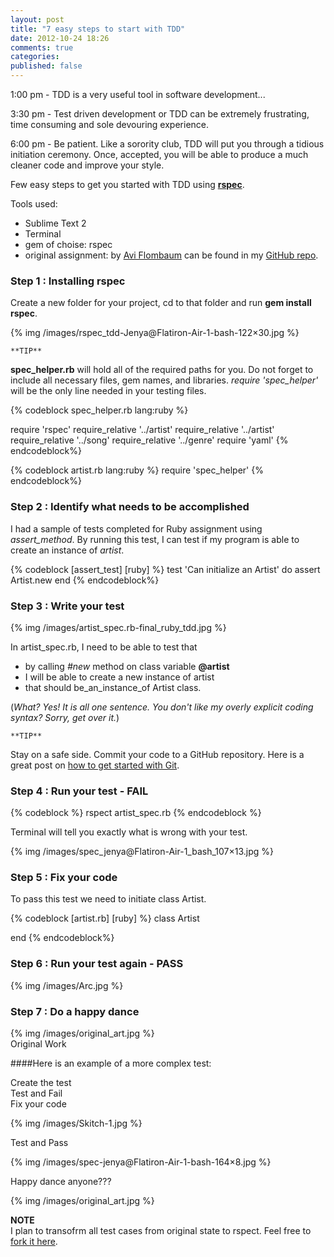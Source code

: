 ```yaml
---
layout: post
title: "7 easy steps to start with TDD"
date: 2012-10-24 18:26
comments: true
categories: 
published: false 
---
```


1:00 pm - TDD is a very useful tool in software development...

3:30 pm - Test driven development or TDD can be extremely frustrating, time consuming and sole devouring experience. 

6:00 pm - Be patient. Like a sorority club, TDD will put you through a tidious initiation ceremony. Once, accepted, you will be able to produce a much cleaner code and improve your style. 

Few easy steps to get you started with TDD using **[rspec](https://rubygems.org/gems/rspec)**.

Tools used:

* Sublime Text 2
* Terminal
* gem of choise: rspec
* original assignment: by [Avi Flombaum](http://twitter.com/aviflombaum) can be found in my [GitHub repo](https://github.com/innatewonderer/playlister-jenya).

### Step 1 : Installing rspec 

Create a new folder for your project, cd to that folder and run **gem install rspec**. 

{% img /images/rspec_tdd-Jenya@Flatiron-Air-1-bash-122×30.jpg %}

	**TIP**

**spec_helper.rb** will hold all of the required paths for you. Do not forget to include all necessary files, gem names, and libraries. _require 'spec_helper'_ will be the only line needed in your testing files.

{% codeblock spec_helper.rb lang:ruby %}

require 'rspec'
	require_relative '../artist'
	require_relative '../artist'
	require_relative '../song'
	require_relative '../genre'
require 'yaml'
{% endcodeblock%}

{% codeblock artist.rb lang:ruby %}
require 'spec_helper'
{% endcodeblock%}

### Step 2 : Identify what needs to be accomplished

I had a sample of tests completed for Ruby assignment using _assert_method_. By running this test, I can test if my program is able to create an instance of _artist_.

{% codeblock [assert_test] [ruby] %}
test 'Can initialize an Artist' do
	assert Artist.new
end
{% endcodeblock%}

### Step 3 : Write your test

{% img /images/artist_spec.rb-final_ruby_tdd.jpg %}

In artist_spec.rb, I need to be able to test that 

 - by calling _#new_ method on class variable **@artist** 
 - I will be able to create a new instance of artist 
 - that should be_an_instance_of Artist class. 

 (_What? Yes! It is all one sentence. 
 You don't like my overly explicit coding syntax? Sorry, get over it._)

	**TIP**

Stay on a safe side. Commit your code to a GitHub repository. Here is a great post on [how to get started with Git](http://cjbrock.github.com/blog/2012/10/23/5-easy-guides-to-help-you-get-started-with-github/).

### Step 4 : Run your test - FAIL 

{% codeblock %}
rspect artist_spec.rb
{% endcodeblock %}

Terminal will tell you exactly what is wrong with your test.

{% img /images/spec_jenya@Flatiron-Air-1_bash_107×13.jpg %}

### Step 5 : Fix your code

To pass this test we need to initiate class Artist.

{% codeblock [artist.rb] [ruby] %}
class Artist

end
{% endcodeblock%}

### Step 6 : Run your test again - PASS

{% img /images/Arc.jpg %}

### Step 7 : Do a happy dance  
{% img /images/original_art.jpg %}  
Original Work  

####Here is an example of a more complex test:
  
Create the test  
Test and Fail  
Fix your code  

{% img /images/Skitch-1.jpg %}

  Test and Pass

{% img /images/spec-jenya@Flatiron-Air-1-bash-164×8.jpg %}

  Happy dance anyone???  

{% img /images/original_art.jpg %}  


  **NOTE**  
  I plan to transofrm all test cases from original state to rspect. Feel free to [fork it here](https://github.com/innatewonderer/final_ruby_tdd).

 


